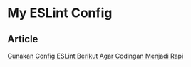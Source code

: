 # My ESLint Config

## Article

[Gunakan Config ESLint Berikut Agar Codingan Menjadi Rapi](https://www.jackyrusly.com/gunakan-config-eslint-berikut-agar-codingan-menjadi-rapi)
